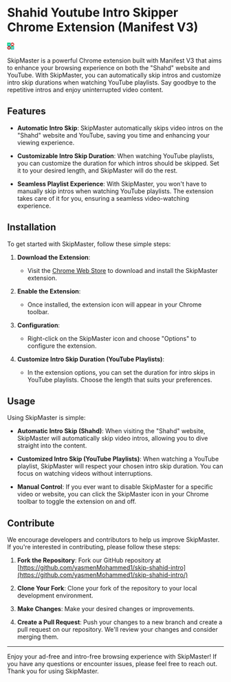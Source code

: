 # Shahid Youtube Intro Skipper  Chrome Extension (Manifest V3)


![shahid-youtube-intro-skipper](/images/icon-16x16.png)

SkipMaster is a powerful Chrome extension built with Manifest V3 that aims to enhance your browsing experience on both the "Shahd" website and YouTube. With SkipMaster, you can automatically skip intros and customize intro skip durations when watching YouTube playlists. Say goodbye to the repetitive intros and enjoy uninterrupted video content.

## Features

- **Automatic Intro Skip**: SkipMaster automatically skips video intros on the "Shahd" website and YouTube, saving you time and enhancing your viewing experience.

- **Customizable Intro Skip Duration**: When watching YouTube playlists, you can customize the duration for which intros should be skipped. Set it to your desired length, and SkipMaster will do the rest.

- **Seamless Playlist Experience**: With SkipMaster, you won't have to manually skip intros when watching YouTube playlists. The extension takes care of it for you, ensuring a seamless video-watching experience.

## Installation

To get started with SkipMaster, follow these simple steps:

1. **Download the Extension**:
   - Visit the [Chrome Web Store](https://chrome.google.com/webstore)  to download and install the SkipMaster extension.

2. **Enable the Extension**:
   - Once installed, the extension icon will appear in your Chrome toolbar.

3. **Configuration**:
   - Right-click on the SkipMaster icon and choose "Options" to configure the extension.

4. **Customize Intro Skip Duration (YouTube Playlists)**:
   - In the extension options, you can set the duration for intro skips in YouTube playlists. Choose the length that suits your preferences.

## Usage

Using SkipMaster is simple:

- **Automatic Intro Skip (Shahd)**: When visiting the "Shahd" website, SkipMaster will automatically skip video intros, allowing you to dive straight into the content.

- **Customized Intro Skip (YouTube Playlists)**: When watching a YouTube playlist, SkipMaster will respect your chosen intro skip duration. You can focus on watching videos without interruptions.

- **Manual Control**: If you ever want to disable SkipMaster for a specific video or website, you can click the SkipMaster icon in your Chrome toolbar to toggle the extension on and off.



## Contribute

We encourage developers and contributors to help us improve SkipMaster. If you're interested in contributing, please follow these steps:

1. **Fork the Repository**: Fork our GitHub repository at [https://github.com/yasmenMohammed1/skip-shahid-intro](https://github.com/yasmenMohammed1/skip-shahid-intro/)

2. **Clone Your Fork**: Clone your fork of the repository to your local development environment.

3. **Make Changes**: Make your desired changes or improvements.

4. **Create a Pull Request**: Push your changes to a new branch and create a pull request on our repository. We'll review your changes and consider merging them.


---

Enjoy your ad-free and intro-free browsing experience with SkipMaster! If you have any questions or encounter issues, please feel free to reach out. Thank you for using SkipMaster.

